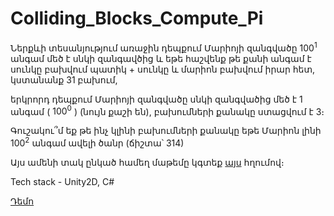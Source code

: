 # Colliding_Blocks_Compute_Pi

Ներքևի տեսանյությում առաջին դեպքում Մարիոյի զանգվածը $100^1$ անգամ մեծ է սնկի զանգավծից և եթե հաշվենք թե քանի անգամ է սունկը բախվում պատիկ + սունկը և մարիոն բախվում իրար հետ, կստանանք 31 բախում, 

երկրորդ դեպքում Մարիոյի զանգվածը սնկի զանգվածից մեծ է 1 անգամ ( $100^0$ ) (նույն քաշի են), բախումների քանակը ստացվում է 3։

Գուշակու՞մ եք թե ինչ կլինի բախումների քանակը եթե Մարիոն լինի $100^2$ անգամ ավելի ծանր (ճիշտա՝ 314)

Այս ամենի տակ ընկած համեղ մաթեմը կգտեք [այս](https://youtu.be/jsYwFizhncE) հղումով։ 

Tech stack - Unity2D, C#

[Դեմո](https://www.youtube.com/watch?v=X37DLGp85pY)
